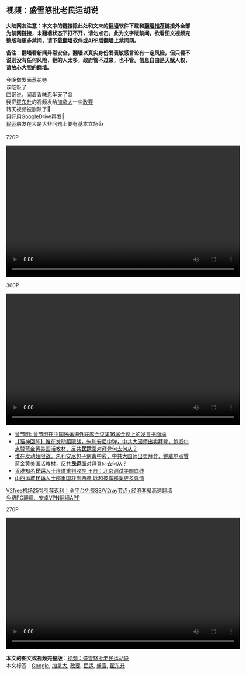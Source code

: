  <h2>视频：盛雪怒批老民运胡说</h2> <p class="notice"><b>大陆网友注意：本文中的链接除此处和文末的<a href="https://github.com/bannedbook/fanqiang" >翻墙</a>软件下载和<a href="https://github.com/killgcd/justmysocks/blob/master/README.md">翻墙推荐</a>链接外全部为禁网链接，未翻墙状态下打不开，请勿点击。此为文字版禁闻，欲看图文视频完整版和更多禁闻，请下载<a href="https://github.com/bannedbook/fanqiang">翻墙软件或APP</a>后翻墙上禁闻网。</p><p>备注：翻墙看新闻非常安全，翻墙以真实身份发表敏感言论有一定风险，但只看不说则没有任何风险，翻的人太多，政府管不过来，也不管。信息自由是天赋人权，请放心大胆的翻墙。</b></p>  <div class="entry"> <p><a href="https://www.bannedbook.org/bnews/wp-content/uploads/2020/12/w86y56SfKKBrl1Q_.jpg"></a></p> <p>今晚做发面葱花卷<br /> 该吃饭了<br /> 四哥说，闻着香味忍半天了😄<br /> 我把<a href="https://www.bannedbook.org/bnews/tag/%e7%bf%9f%e4%b8%9c%e5%8d%87/" class="st_tag internal_tag" rel="tag" title="标签 翟东升 下的日志">翟东升</a>的视频发给<a href="https://www.bannedbook.org/bnews/tag/%e5%8a%a0%e6%8b%bf%e5%a4%a7/" class="st_tag internal_tag" rel="tag" title="标签 加拿大 下的日志">加拿大</a>一些<a href="https://www.bannedbook.org/bnews/tag/%E6%94%BF%E8%A6%81/" class="st_tag internal_tag" rel="tag" title="标签 政要 下的日志">政要</a><br /> 转天视频被删除了🥺<br /> 只好用<a href="https://www.bannedbook.org/bnews/tag/google/" class="st_tag internal_tag" rel="tag" title="标签 Google 下的日志">Google</a>Drive再发🙏<br /> <a href="https://www.bannedbook.org/bnews/tag/%e6%b0%91%e8%bf%90/" class="st_tag internal_tag" rel="tag" title="标签 民运 下的日志">民运</a>朋友在大是大非问题上要有基本立场👍</p>  <p>720P<br /> <div style="width: 640px;" class="wp-video"><!--[if lt IE 9]><script>document.createElement('video');</script><![endif]--> <video class="wp-video-shortcode" id="video-1447024-1" width="640" height="360" preload="metadata" controls="controls"><source type="video/mp4" src="https://video.twimg.com/ext_tw_video/1337920715820036097/pu/vid/1280x720/yIF2a3wcXlLhFwxr.mp4?_=1" /><a href="https://video.twimg.com/ext_tw_video/1337920715820036097/pu/vid/1280x720/yIF2a3wcXlLhFwxr.mp4">https://video.twimg.com/ext_tw_video/1337920715820036097/pu/vid/1280x720/yIF2a3wcXlLhFwxr.mp4</a></video></div></p> <p>360P<br /> <div style="width: 640px;" class="wp-video"><video class="wp-video-shortcode" id="video-1447024-2" width="640" height="360" preload="metadata" controls="controls"><source type="video/mp4" src="https://video.twimg.com/ext_tw_video/1337920715820036097/pu/vid/640x360/NXaflJVKyybx4Ld7.mp4?_=2" /><a href="https://video.twimg.com/ext_tw_video/1337920715820036097/pu/vid/640x360/NXaflJVKyybx4Ld7.mp4">https://video.twimg.com/ext_tw_video/1337920715820036097/pu/vid/640x360/NXaflJVKyybx4Ld7.mp4</a></video></div></p>  <ul class='op-related-articles' title='相关阅读'> <li><a href='https://www.bannedbook.org/bnews/ssgc/20201209/1446900.html' target='_blank'>曾节明: 曾节明在中国<b>民运</b>海外联席会议第16届会议上的发言书面稿</a></li> <li><a href='https://www.bannedbook.org/bnews/bannedvideo/20201208/1444072.html' target='_blank'>【猫神回眸】谁在发动超限战，朱利安尼中弹，中共大国师出卖拜登，鲍威尔点赞蓝金黄美国活教材，反共<b>民运</b>面对拜登何去何从？</a></li> <li><a href='https://www.bannedbook.org/bnews/bannedvideo/20201208/1443828.html' target='_blank'>谁在发动超限战，朱利安尼包子病毒中彩，中共大国师出卖拜登，鲍威尔点赞蓝金黄美国活教材，反共<b>民运</b>面对拜登何去何从？</a></li> <li><a href='https://www.bannedbook.org/bnews/comments/20201204/1442023.html' target='_blank'>香港知名<b>民运</b>人士连遭重判收押 王丹：北京测试美国底线</a></li> <li><a href='https://www.bannedbook.org/bnews/headline/20201126/1437120.html' target='_blank'>山西运城<b>民运</b>人士邵重国获刑两年 耿和披露邵案更多详情</a></li> </ul> <p class="texttj"> <a href="https://www.bannedbook.org/forum23/topic22702.html" target="_blank">V2free机场25%引荐返利：全平台免费SS/V2ray节点+经济套餐高速翻墙</a><br/> <a href="https://github.com/bannedbook/fanqiang/wiki/%E7%A6%81%E9%97%BB%E7%BD%91%E5%AE%89%E5%8D%93%E7%BF%BB%E5%A2%99%E6%96%B0%E9%97%BBAPP" target="_blank">免费PC翻墙、安卓VPN翻墙APP</a></p><p>270P<br /> <div style="width: 640px;" class="wp-video"><video class="wp-video-shortcode" id="video-1447024-3" width="640" height="360" preload="metadata" controls="controls"><source type="video/mp4" src="https://video.twimg.com/ext_tw_video/1337920715820036097/pu/vid/480x270/_421LaG3wu2ELX4s.mp4?_=3" /><a href="https://video.twimg.com/ext_tw_video/1337920715820036097/pu/vid/480x270/_421LaG3wu2ELX4s.mp4">https://video.twimg.com/ext_tw_video/1337920715820036097/pu/vid/480x270/_421LaG3wu2ELX4s.mp4</a></video></div></p><a name='sharetosocial'></a>       <div><b>本文的图文或视频完整版</b>：<a href='https://www.bannedbook.org/bnews/cbnews/20201213/1447024.html'>视频：盛雪怒批老民运胡说</a></div>  </div><!--END ENTRY--> <div class="postfooter"> <div>本文标签：<a href="https://www.bannedbook.org/bnews/tag/google/" rel="tag">Google</a>, <a href="https://www.bannedbook.org/bnews/tag/%e5%8a%a0%e6%8b%bf%e5%a4%a7/" rel="tag">加拿大</a>, <a href="https://www.bannedbook.org/bnews/tag/%E6%94%BF%E8%A6%81/" rel="tag">政要</a>, <a href="https://www.bannedbook.org/bnews/tag/%e6%b0%91%e8%bf%90/" rel="tag">民运</a>, <a href="https://www.bannedbook.org/bnews/tag/%e7%9b%9b%e9%9b%aa/" rel="tag">盛雪</a>, <a href="https://www.bannedbook.org/bnews/tag/%e7%bf%9f%e4%b8%9c%e5%8d%87/" rel="tag">翟东升</a></div>  </div><!--END POSTFOOTER--> 